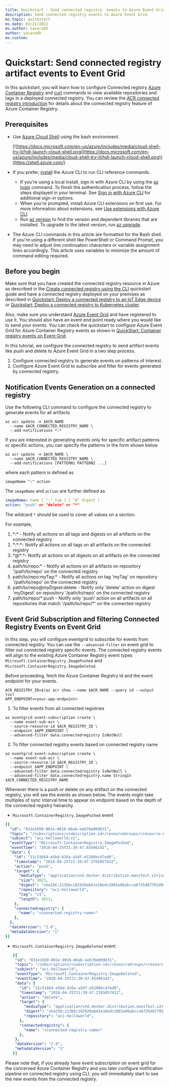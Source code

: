 ```yaml
---
title: Quickstart - Send connected registry  events to Azure Event Grid
description: Send connected registry events to Azure Event Grid.
ms.topic: quickstart
ms.date: 03/21/2022
ms.author: savaradh
author: savaradh
ms.custom:
---
```


# Quickstart: Send connected registry artifact events to Event Grid

In this quickstart, you will learn how to configure Connected registry [Azure Container Registry][container-registry-intro] and [curl](https://curl.se/) commands to view available repositories and tags in a deployed connected registry. You can review the [ACR connected registry introduction](intro-connected-registry.md) for details about the connected registry feature of Azure Container Registry.

## Prerequisites

- Use [Azure Cloud Shell](https://docs.microsoft.com/en-us/azure/cloud-shell/quickstart) using the bash environment.
  
  [![https://docs.microsoft.com/en-us/azure/includes/media/cloud-shell-try-it/hdi-launch-cloud-shell.png](https://docs.microsoft.com/en-us/azure/includes/media/cloud-shell-try-it/hdi-launch-cloud-shell.png)](https://shell.azure.com/)
- If you prefer, [install](https://docs.microsoft.com/en-us/cli/azure/install-azure-cli) the Azure CLI to run CLI reference commands.
  - If you're using a local install, sign in with Azure CLI by using the [az login](https://docs.microsoft.com/en-us/cli/azure/reference-index#az_login) command. To finish the authentication process, follow the steps displayed in your terminal. See [Sign in with Azure CLI](https://docs.microsoft.com/en-us/cli/azure/authenticate-azure-cli) for additional sign-in options.
  - When you're prompted, install Azure CLI extensions on first use. For more information about extensions, see [Use extensions with Azure CLI](https://docs.microsoft.com/en-us/cli/azure/azure-cli-extensions-overview).
  - Run [az version](https://docs.microsoft.com/en-us/cli/azure/reference-index?#az_version) to find the version and dependent libraries that are installed. To upgrade to the latest version, run [az upgrade](https://docs.microsoft.com/en-us/cli/azure/reference-index?#az_upgrade).
- The Azure CLI commands in this article are formatted for the Bash shell. If you're using a different shell like PowerShell or Command Prompt, you may need to adjust line continuation characters or variable assignment lines accordingly. This article uses variables to minimize the amount of command editing required.

## Before you begin

Make sure that you have created the connected registry resource in Azure as described in the [Create connected registry using the CLI](quickstart-connected-registry-cli.md) quickstart guide and have a connected registry deployed on your premises as described in [Quickstart: Deploy a connected registry to an IoT Edge device](quickstart-deploy-connected-registry-iot-edge-cli.md) or [Quickstart: Deploy a connected registry to Kubernetes cluster](quickstart-deploy-connected-registry-kubernetes.md). 

Also, make sure you understand [Azure Event Grid](https://docs.microsoft.com/en-us/azure/event-grid/) and have registered to use it. You should also have an event end point ready where you would like to send your events. You can check the quickstart to configure Azure Event Grid for Azure Container Registry events as shown in [QuickStart: Container registry events on Event Grid][quickstart-eventgrid-container-registry].

In this tutorial, we configure the connected registry to send artifact events like push and delete to Azure Event Grid in a two step process.

1. Configure connected registry to generate events on patterns of interest.
2. Configure Azure Event Grid to subscribe and filter for events generated by connected registry.

## Notification Events Generation on a connected registry

Use the following CLI command to configure the connected registry to generate events for all artifacts

```azurecli
az acr update -n $ACR_NAME
  --name $ACR_CONNECTED_REGISTRY_NAME \
  --add-notifications *:*
```

If you are interested in generating events only for specific artifact patterns or specific actions, you can specify the patterns in the form shown below

```
az acr update -n $ACR_NAME \
  --name $ACR_CONNECTED_REGISTRY_NAME \
  --add-notifications [PATTERN1 PATTERN2 ...]
```

where each pattern is defined as

  ```
imageName ":" action
  ```

The `imageName` and `action` are further defined as

  ```yaml
imageName: name [ ":" tag ] [ "@" digest ]
action: "push" or "delete" or "*"
  ```

The wildcard `*` should be used to cover all values on a section. 

For example,

1. \*:\* - Notify all actions on all tags and digests on all artifacts on the connected registry
2. \*:\*:\*- Notify all actions on all tags on all artifacts on the connected registry
3. \*@\*:\*- Notify all actions on all digests on all artifacts on the connected registry
4. path/to/repo:\* - Notify all actions on all artifacts on repository '/path/to/repo' on the connected registry
5. path/to/repo:myTag:\* - Notify all actions on tag 'myTag' on repository '/path/to/repo' on the connected registry
6. path/to/repo@myDigest:delete - Notify only 'delete' action on digest 'myDigest' on repository '/path/to/repo' on the connected registry
7. path/to/repo/\*:push - Notify only 'push' action on all artifacts on all repositories that match '/path/to/repo/\*' on the connected registry

## Event Grid Subscription and filtering Connected Registry Events on Event Grid

In this step, you will configure eventgrid to subscribe for events from connected registry. You can use the `--advanced-filter` on event grid to filter out connected registry specific events. The connected registry events will align to the existing Azure Container Registry event types `Microsoft.ContainerRegistry.ImagePushed` and `Microsoft.ContainerRegistry.ImageDeleted`. 

Before proceeding, fetch the Azure Container Registry Id and the event endpoint for your events.

```
ACR_REGISTRY_ID=$(az acr show --name $ACR_NAME --query id --output tsv)
APP_ENDPOINT=<your-app-endpoint>
```

1. To filter events from all connected registries

  ```azurecli
az eventgrid event-subscription create \
    --name event-sub-acr \
    --source-resource-id $ACR_REGISTRY_ID \
    --endpoint $APP_ENDPOINT \
    --advanced-filter data.connectedregistry IsNotNull 
  ```

2. To filter connected registry events based on connected registry name

  ```azurecli
az eventgrid event-subscription create \
    --name event-sub-acr \
    --source-resource-id $ACR_REGISTRY_ID \
    --endpoint $APP_ENDPOINT \
    --advanced-filter data.connectedregistry IsNotNull \
    --advanced-filter data.connectedregistry.name StringIn $ACR_CONNECTED_REGISTRY_NAME
  ```

Whenever there is a push or delete on any artifact on the connected registry, you will see the events as shown below. The events might take multiples of sync interval time to appear on endpoint based on the depth of the connected registry heirarchy. 

- `Microsoft.ContainerRegistry.ImagePushed` event

```yaml
[{
  "id": "831e1650-001e-001b-66ab-eeb76e069631",
  "topic": "/subscriptions/<subscription-id>/resourceGroups/<resource-group-name>/providers/Microsoft.ContainerRegistry/registries/<registry-name>/connectedRegistries/<connected-registry-name>",
  "subject": "aci-helloworld:v1",
  "eventType": "Microsoft.ContainerRegistry.ImagePushed",
  "eventTime": "2018-04-25T21:39:47.6549614Z",
  "data": {
    "id": "31c51664-e5bd-416a-a5df-e5206bc47ed0",
    "timestamp": "2018-04-25T21:39:47.276585742Z",
    "action": "push",
    "target": {
      "mediaType": "application/vnd.docker.distribution.manifest.v2+json",
      "size": 3023,
      "digest": "sha256:213bbc182920ab41e18edc2001e06abcca6735d87782d9cef68abd83941cf0e5",
      "repository": "aci-helloworld",
      "tag": "v1",
      "length": 3023,
    },
    "connectedregistry": {
      "name": "<connected-registry-name>"
    },
  },
  "dataVersion": "2.0",
  "metadataVersion": "1"
}]
```

- `Microsoft.ContainerRegistry.ImageDeleted` event

  ```yaml
  [{
   "id": "831e1650-001e-001b-66ab-eeb76e069631",
   "topic": "/subscriptions/<subscription-id>/resourceGroups/<resource-group- name>/providers/Microsoft.ContainerRegistry/registries/<registry-name>/connectedRegistries/<connected-registry-name>",
   "subject": "aci-helloworld",
   "eventType": "Microsoft.ContainerRegistry.ImageDeleted",
   "eventTime": "2018-04-25T21:39:47.6549614Z",
   "data": {
     "id": "31c51664-e5bd-416a-a5df-e5206bc47ed0",
     "timestamp": "2018-04-25T21:39:47.276585742Z",
     "action": "delete",
     "target": {
       "mediaType": "application/vnd.docker.distribution.manifest.v2+json",
       "digest": "sha256:213bbc182920ab41e18edc2001e06abcca6735d87782d9cef68abd83941cf0e5",
       "repository": "aci-helloworld",
     },
     "connectedregistry": {
       "name": "<connected-registry-name>"
     },  
   },
   "dataVersion": "2.0",
   "metadataVersion": "1"
  }]
  ```

Please note that, if you already have event subscription on event grid for the concerned Azure Container Registry and you later configure notification pipeline on connected registry using CLI, you will immediately start to see the new events from the connected registry.

<!-- LINKS - internal -->
[container-registry-intro]: https://docs.microsoft.com/azure/container-registry/
[quickstart-eventgrid-container-registry]: https://docs.microsoft.com/en-us/azure/container-registry/container-registry-event-grid-quickstart?toc=/azure/event-grid/toc.json